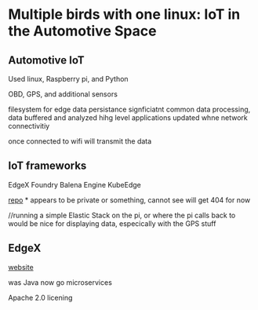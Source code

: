 # Multiple birds with one linux: IoT in the Automotive Space

## Automotive IoT 

Used linux, Raspberry pi, and Python 

OBD, GPS, and additional sensors

filesystem for edge data persistance
signficiatnt common data processing, data buffered and analyzed
hihg level applications updated whne network connectivitiy 

once connected to wifi will transmit the data 


## IoT frameworks

EdgeX Foundry
Balena Engine
KubeEdge


[repo](github.com/vmwaresamples/automotive-iot-samples/) 
    * appears to be private or something, cannot see will get 404 for now

//running a simple Elastic Stack on the pi, or where the pi calls back to would be nice for displaying data, especically with the GPS stuff

## EdgeX

[website](edgexfoundry.org)

was Java now go microservices

Apache 2.0 licening 




